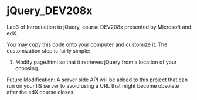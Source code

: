 # jQuery_DEV208x
Lab3 of Introduction to jQuery, course DEV208x presented by Microsoft and edX.

You may copy this code onto your computer and customize it.  The customization
step is fairly simple:

1)  Modify page.html so that it retrieves jQuery from a location of your choosing.

Future Modification:
     A server side API will be added to this project that can run on your IIS server
to avoid using a URL that might become obsolete after the edX course closes.
